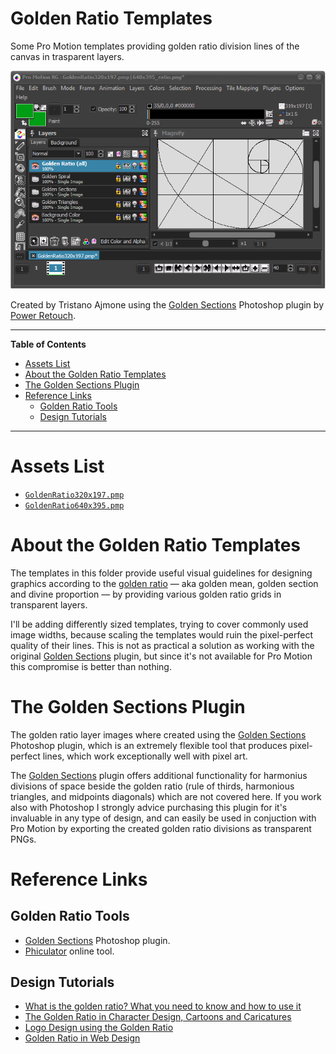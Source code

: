 # Golden Ratio Templates

Some Pro Motion templates providing golden ratio division lines of the canvas in trasparent layers.

![Screenshot of Golden Ratio Template][screenshot template]

Created by Tristano Ajmone using the [Golden Sections] Photoshop plugin by [Power Retouch].

-----

**Table of Contents**

<!-- MarkdownTOC autolink="true" bracket="round" autoanchor="false" lowercase="only_ascii" uri_encoding="true" levels="1,2,3" -->

- [Assets List](#assets-list)
- [About the Golden Ratio Templates](#about-the-golden-ratio-templates)
- [The Golden Sections Plugin](#the-golden-sections-plugin)
- [Reference Links](#reference-links)
    - [Golden Ratio Tools](#golden-ratio-tools)
    - [Design Tutorials](#design-tutorials)

<!-- /MarkdownTOC -->

-----

# Assets List

- [`GoldenRatio320x197.pmp`][320x197 pmp]
- [`GoldenRatio640x395.pmp`][640x395 pmp]


# About the Golden Ratio Templates

The templates in this folder provide useful visual guidelines for designing graphics according to the [golden ratio] — aka golden mean, golden section and divine proportion — by providing various golden ratio grids in transparent layers.

I'll be adding differently sized templates, trying to cover commonly used image widths, because scaling the templates would ruin the pixel-perfect quality of their lines. This is not as practical a solution as working with the original [Golden Sections] plugin, but since it's not available for Pro Motion this compromise is better than nothing.

# The Golden Sections Plugin

The golden ratio layer images where created using the [Golden Sections] Photoshop plugin, which is an extremely flexible tool that produces pixel-perfect lines, which work exceptionally well with pixel art.

The [Golden Sections] plugin offers additional functionality for harmonius divisions of space beside the golden ratio (rule of thirds, harmonious triangles, and midpoints diagonals) which are not covered here. If you work also with Photoshop I strongly advice purchasing this plugin for it's invaluable in any type of design, and can easily be used in conjuction with Pro Motion by exporting the created golden ratio divisions as transparent PNGs.

# Reference Links

## Golden Ratio Tools

- [Golden Sections] Photoshop plugin.
- [Phiculator] online tool.

## Design Tutorials

- [What is the golden ratio? What you need to know and how to use it]
- [The Golden Ratio in Character Design, Cartoons and Caricatures]
- [Logo Design using the Golden Ratio]
- [Golden Ratio in Web Design]

<!-----------------------------------------------------------------------------
                                REFERENCE LINKS
------------------------------------------------------------------------------>

[Phiculator]: http://www.thismanslife.co.uk/projects/phiculator/ "Visit Phiculator website"

[Golden Sections]: http://powerretouche.com/golden-sections.htm "Visit the homepage of Power Retouch 'Golden Sections' plugin"
[Power Retouch]: http://powerretouche.com "Visit Power Retouch website"

[golden ratio]: https://en.wikipedia.org/wiki/Golden_ratio "View Wikipedia page on the golden ratio"

<!-- articles -->

[What is the golden ratio? What you need to know and how to use it]: https://www.canva.com/learn/what-is-the-golden-ratio/
[The Golden Ratio in Character Design, Cartoons and Caricatures]: https://www.goldennumber.net/golden-ratio-cartoon-character-design/
[Logo Design using the Golden Ratio]: https://www.goldennumber.net/logo-design/
[Golden Ratio in Web Design]: https://apiumhub.com/tech-blog-barcelona/golden-ratio-in-web-design/

<!-- assets files -->

[640x395 pmp]: ./GoldenRatio640x395.pmp "Open template file"
[320x197 pmp]: ./GoldenRatio320x197.pmp "Open template file"

<!-- screenshots -->

[screenshot template]: ../../docs/img/screenshot_golden-ratio-template.png

<!-- EOF -->

